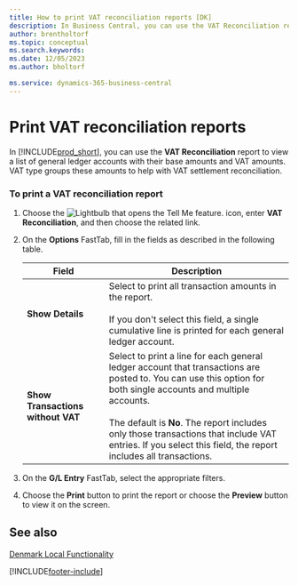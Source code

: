 ```yaml
---
title: How to print VAT reconciliation reports [DK]
description: In Business Central, you can use the VAT Reconciliation report to view a list of general ledger accounts with their base amounts and VAT amounts.
author: brentholtorf
ms.topic: conceptual
ms.search.keywords:
ms.date: 12/05/2023
ms.author: bholtorf

ms.service: dynamics-365-business-central
---
```

# Print VAT reconciliation reports
In [!INCLUDE[prod_short](../../includes/prod_short.md)], you can use the **VAT Reconciliation** report to view a list of general ledger accounts with their base amounts and VAT amounts. VAT type groups these amounts to help with VAT settlement reconciliation.  

### To print a VAT reconciliation report  

1.  Choose the ![Lightbulb that opens the Tell Me feature.](../../media/ui-search/search_small.png "Tell me what you want to do") icon, enter **VAT Reconciliation**, and then choose the related link.  
2.  On the **Options** FastTab, fill in the fields as described in the following table.  

    |Field|Description|  
    |---------------------------------|---------------------------------------|  
    |**Show Details**|Select to print all transaction amounts in the report.<br /><br /> If you don't select this field, a single cumulative line is printed for each general ledger account.|  
    |**Show Transactions without VAT**|Select to print a line for each general ledger account that transactions are posted to. You can use this option for both single accounts and multiple accounts.<br /><br /> The default is **No**. The report includes only those transactions that include VAT entries. If you select this field, the report includes all transactions.|  

3.  On the **G/L Entry** FastTab, select the appropriate filters.  
4.  Choose the **Print** button to print the report or choose the **Preview** button to view it on the screen.  

## See also  
 [Denmark Local Functionality](denmark-local-functionality.md)  


[!INCLUDE[footer-include](../../includes/footer-banner.md)]